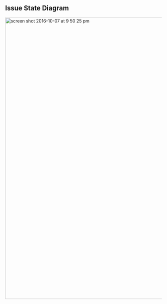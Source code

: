 
## Issue State Diagram

<img width="902" alt="screen shot 2016-10-07 at 9 50 25 pm" src="https://cloud.githubusercontent.com/assets/13568167/19201854/4eff221a-8cd8-11e6-8544-9820c414ad75.png">

